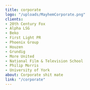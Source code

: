 ```yaml
---
title: corporate
logo: "/uploads/MayhemCorporate.png"
clients:
- 20th Century Fox
- Alpha LSG
- Beko
- First Light PR
- Phoenix Group
- Houzen
- Grundig
- More United
- National Film & Television School
- Philip Morris
- University of York
about: Corporate shit mate
link: "/corporate"
---
```


